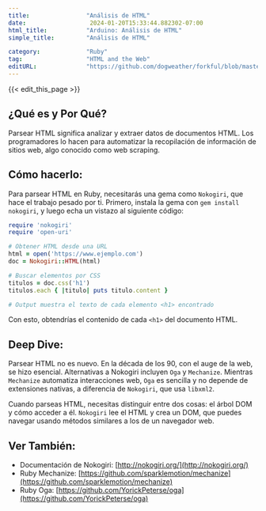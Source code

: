 ```yaml
---
title:                "Análisis de HTML"
date:                  2024-01-20T15:33:44.882302-07:00
html_title:           "Arduino: Análisis de HTML"
simple_title:         "Análisis de HTML"

category:             "Ruby"
tag:                  "HTML and the Web"
editURL:              "https://github.com/dogweather/forkful/blob/master/content/es/ruby/parsing-html.md"
---
```


{{< edit_this_page >}}

## ¿Qué es y Por Qué?
Parsear HTML significa analizar y extraer datos de documentos HTML. Los programadores lo hacen para automatizar la recopilación de información de sitios web, algo conocido como web scraping.

## Cómo hacerlo:
Para parsear HTML en Ruby, necesitarás una gema como `Nokogiri`, que hace el trabajo pesado por ti. Primero, instala la gema con `gem install nokogiri`, y luego echa un vistazo al siguiente código:

```Ruby
require 'nokogiri'
require 'open-uri'

# Obtener HTML desde una URL
html = open('https://www.ejemplo.com')
doc = Nokogiri::HTML(html)

# Buscar elementos por CSS
titulos = doc.css('h1')
titulos.each { |titulo| puts titulo.content }

# Output muestra el texto de cada elemento <h1> encontrado
```

Con esto, obtendrías el contenido de cada `<h1>` del documento HTML.

## Deep Dive:
Parsear HTML no es nuevo. En la década de los 90, con el auge de la web, se hizo esencial. Alternativas a Nokogiri incluyen `Oga` y `Mechanize`. Mientras `Mechanize` automatiza interacciones web, `Oga` es sencilla y no depende de extensiones nativas, a diferencia de `Nokogiri`, que usa `libxml2`.

Cuando parseas HTML, necesitas distinguir entre dos cosas: el árbol DOM y cómo acceder a él. `Nokogiri` lee el HTML y crea un DOM, que puedes navegar usando métodos similares a los de un navegador web.

## Ver También:
- Documentación de Nokogiri: [http://nokogiri.org/](http://nokogiri.org/)
- Ruby Mechanize: [https://github.com/sparklemotion/mechanize](https://github.com/sparklemotion/mechanize)
- Ruby Oga: [https://github.com/YorickPeterse/oga](https://github.com/YorickPeterse/oga)
